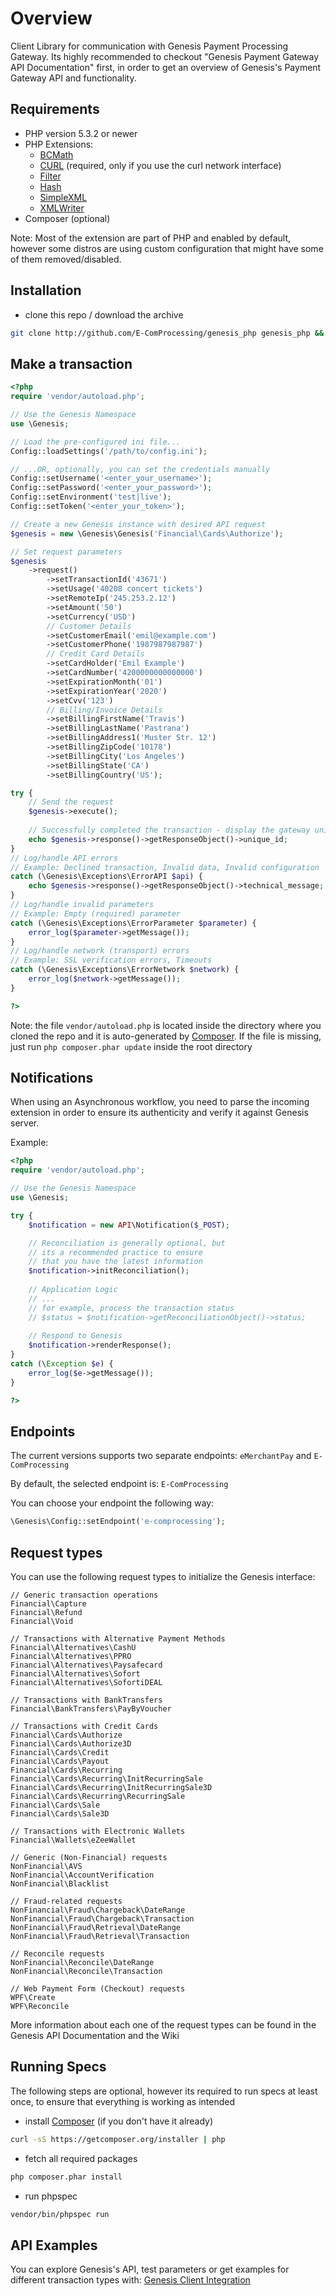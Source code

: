 Overview
===========

Client Library for communication with Genesis Payment Processing Gateway. Its highly recommended to checkout "Genesis Payment Gateway API Documentation" first, in order to get an overview of Genesis's Payment Gateway API and functionality.

Requirements
------------

* PHP version 5.3.2 or newer
* PHP Extensions:
    * [BCMath](https://php.net/bcmath)
    * [CURL](https://php.net/curl) (required, only if you use the curl network interface)
    * [Filter](https://php.net/filter)
    * [Hash](https://php.net/hash)
    * [SimpleXML](https://php.net/simplexml)
    * [XMLWriter](https://php.net/xmlwriter)
* Composer (optional)

Note: Most of the extension are part of PHP and enabled by default, however some distros are using custom configuration that might have some of them removed/disabled.

Installation
------------

* clone this repo / download the archive
````bash
git clone http://github.com/E-ComProcessing/genesis_php genesis_php && cd genesis_php
````

Make a transaction
------------------

````php
<?php
require 'vendor/autoload.php';

// Use the Genesis Namespace
use \Genesis;

// Load the pre-configured ini file...
Config::loadSettings('/path/to/config.ini');

// ...OR, optionally, you can set the credentials manually
Config::setUsername('<enter_your_username>');
Config::setPassword('<enter_your_password>');
Config::setEnvironment('test|live');
Config::setToken('<enter_your_token>');

// Create a new Genesis instance with desired API request
$genesis = new \Genesis\Genesis('Financial\Cards\Authorize');

// Set request parameters
$genesis
    ->request()
        ->setTransactionId('43671')
        ->setUsage('40208 concert tickets')
        ->setRemoteIp('245.253.2.12')
        ->setAmount('50')
        ->setCurrency('USD')
        // Customer Details
        ->setCustomerEmail('emil@example.com')
        ->setCustomerPhone('1987987987987')
        // Credit Card Details
        ->setCardHolder('Emil Example')
        ->setCardNumber('4200000000000000')
        ->setExpirationMonth('01')
        ->setExpirationYear('2020')
        ->setCvv('123')
        // Billing/Invoice Details
        ->setBillingFirstName('Travis')
        ->setBillingLastName('Pastrana')
        ->setBillingAddress1('Muster Str. 12')
        ->setBillingZipCode('10178')
        ->setBillingCity('Los Angeles')
        ->setBillingState('CA')
        ->setBillingCountry('US');

try {
    // Send the request
    $genesis->execute();
    
    // Successfully completed the transaction - display the gateway unique id
    echo $genesis->response()->getResponseObject()->unique_id;
}
// Log/handle API errors
// Example: Declined transaction, Invalid data, Invalid configuration
catch (\Genesis\Exceptions\ErrorAPI $api) {
    echo $genesis->response()->getResponseObject()->technical_message;
}
// Log/handle invalid parameters
// Example: Empty (required) parameter
catch (\Genesis\Exceptions\ErrorParameter $parameter) {
    error_log($parameter->getMessage());
}
// Log/handle network (transport) errors
// Example: SSL verification errors, Timeouts
catch (\Genesis\Exceptions\ErrorNetwork $network) {
    error_log($network->getMessage());
}

?>
````

Note: the file ```vendor/autoload.php``` is located inside the directory where you cloned the repo and it is auto-generated by [Composer]. If the file is missing, just run ```php composer.phar update``` inside the root directory


Notifications
-------------

When using an Asynchronous workflow, you need to parse the incoming extension in order to ensure its authenticity and verify it against Genesis server.

Example:

```php
<?php
require 'vendor/autoload.php';

// Use the Genesis Namespace
use \Genesis;

try {
    $notification = new API\Notification($_POST);

    // Reconciliation is generally optional, but
    // its a recommended practice to ensure
    // that you have the latest information
    $notification->initReconciliation();
    
    // Application Logic
    // ...
    // for example, process the transaction status
    // $status = $notification->getReconciliationObject()->status;
    
    // Respond to Genesis
    $notification->renderResponse();
} 
catch (\Exception $e) {
    error_log($e->getMessage());
}

?>
```

Endpoints
---------

The current versions supports two separate endpoints: ```eMerchantPay``` and ```E-ComProcessing```

By default, the selected endpoint is: ```E-ComProcessing```

You can choose your endpoint the following way:

```php
\Genesis\Config::setEndpoint('e-comprocessing');
```

Request types
-------------

You can use the following request types to initialize the Genesis interface:

```text
// Generic transaction operations
Financial\Capture
Financial\Refund
Financial\Void

// Transactions with Alternative Payment Methods
Financial\Alternatives\CashU
Financial\Alternatives\PPRO
Financial\Alternatives\Paysafecard
Financial\Alternatives\Sofort
Financial\Alternatives\SofortiDEAL

// Transactions with BankTransfers
Financial\BankTransfers\PayByVoucher

// Transactions with Credit Cards
Financial\Cards\Authorize
Financial\Cards\Authorize3D
Financial\Cards\Credit
Financial\Cards\Payout
Financial\Cards\Recurring
Financial\Cards\Recurring\InitRecurringSale
Financial\Cards\Recurring\InitRecurringSale3D
Financial\Cards\Recurring\RecurringSale
Financial\Cards\Sale
Financial\Cards\Sale3D

// Transactions with Electronic Wallets
Financial\Wallets\eZeeWallet

// Generic (Non-Financial) requests
NonFinancial\AVS
NonFinancial\AccountVerification
NonFinancial\Blacklist

// Fraud-related requests
NonFinancial\Fraud\Chargeback\DateRange
NonFinancial\Fraud\Chargeback\Transaction
NonFinancial\Fraud\Retrieval\DateRange
NonFinancial\Fraud\Retrieval\Transaction

// Reconcile requests
NonFinancial\Reconcile\DateRange
NonFinancial\Reconcile\Transaction

// Web Payment Form (Checkout) requests
WPF\Create
WPF\Reconcile
```


More information about each one of the request types can be found in the Genesis API Documentation and the Wiki

Running Specs
--------------

The following steps are optional, however its required to run specs at least once, to ensure that everything is working as intended

* install [Composer] (if you don't have it already)
````bash
curl -sS https://getcomposer.org/installer | php
````

* fetch all required packages
````bash
php composer.phar install
````

* run phpspec
````bash
vendor/bin/phpspec run
````

API Examples
------------

You can explore Genesis's API, test parameters or get examples for different transaction types with: [Genesis Client Integration]


[Composer]: https://getcomposer.org/
[Genesis Client Integration]: https://github.com/E-ComProcessing/genesis_api_examples